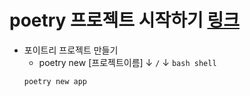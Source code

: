 # poetry 프로젝트 시작하기 [링크](https://python-poetry.org/docs/basic-usage/)  
- 포이트리 프로젝트 만들기  
  - poetry new [프로젝트이름]
  &darr; `/` &darr; `bash shell`
  ```bash
  poetry new app
  ```
